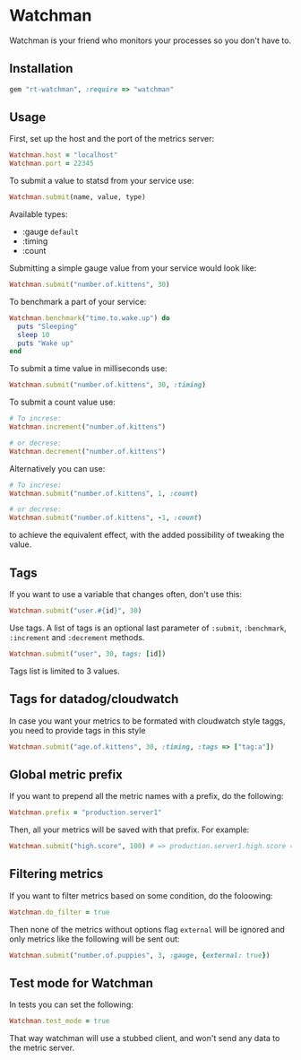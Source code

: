 # Watchman

Watchman is your friend who monitors your processes so you don't have to.

## Installation

``` ruby
gem "rt-watchman", :require => "watchman"
```

## Usage

First, set up the host and the port of the metrics server:

``` ruby
Watchman.host = "localhost"
Watchman.port = 22345
```

To submit a value to statsd from your service use:

``` ruby
Watchman.submit(name, value, type)
```

Available types:
* :gauge `default`
* :timing
* :count

Submitting a simple gauge value from your service would look like:

``` ruby
Watchman.submit("number.of.kittens", 30)
```

To benchmark a part of your service:

``` ruby
Watchman.benchmark("time.to.wake.up") do
  puts "Sleeping"
  sleep 10
  puts "Wake up"
end
```

To submit a time value in milliseconds use:

``` ruby
Watchman.submit("number.of.kittens", 30, :timing)
```

To submit a count value use:

``` ruby
# To increse:
Watchman.increment("number.of.kittens")

# or decrese:
Watchman.decrement("number.of.kittens")
```

Alternatively you can use:

``` ruby
# To increse:
Watchman.submit("number.of.kittens", 1, :count)

# or decrese:
Watchman.submit("number.of.kittens", -1, :count)
```

to achieve the equivalent effect, with the added possibility of tweaking the
value.

## Tags

If you want to use a variable that changes often, don't use this:

``` ruby
Watchman.submit("user.#{id}", 30)
```

Use tags. A list of tags is an optional last parameter of `:submit`, `:benchmark`,
`:increment` and `:decrement` methods.

``` ruby
Watchman.submit("user", 30, tags: [id])
```

Tags list is limited to 3 values.

## Tags for datadog/cloudwatch
In case you want your metrics to be formated with cloudwatch style taggs, you need to provide tags
in this style
``` ruby
Watchman.submit("age.of.kittens", 30, :timing, :tags => ["tag:a"])
```
## Global metric prefix

If you want to prepend all the metric names with a prefix, do the following:

``` ruby
Watchman.prefix = "production.server1"
```

Then, all your metrics will be saved with that prefix. For example:

``` ruby
Watchman.submit("high.score", 100) # => production.server1.high.score = 100
```

## Filtering metrics

If you want to filter metrics based on some condition, do the foloowing:

```ruby
Watchman.do_filter = true
```

Then none of the metrics without options flag ```external``` will be ignored and 
only metrics like the following will be sent out:
```ruby
Watchman.submit("number.of.puppies", 3, :gauge, {external: true})
```

## Test mode for Watchman

In tests you can set the following:

``` ruby
Watchman.test_mode = true
```

That way watchman will use a stubbed client, and won't send any data to the
metric server.
